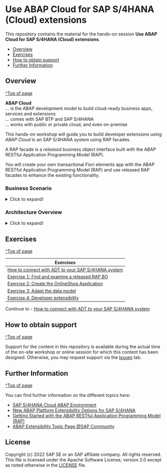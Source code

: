  # Use ABAP Cloud for SAP S/4HANA (Cloud) extensions

<!-- 
## Description
-->

This repository contains the material for the hands-on session **Use ABAP Cloud for SAP S/4HANA (Cloud) extensions**.

<!-- - [Requirements for attending this workshop](#requirements-for-attending-this-workshop) -->
- [Overview](#overview)
- [Exercises](#exercises)
- [How to obtain support](#how-to-obtain-support) 
- [Further Information](#further-information)


<!--
## Requirements for attending this workshop 
[^Top of page](#)

In order to participate in this hands-on session, you MUST have installed the latest version of Eclipse and the latest version of the ABAP Development Tools (ADT) in Eclipse.
Please check the following two short documents how to do this if you have not already done it:  
- [Install the ABAP Development Tools (ADT)](https://developers.sap.com/tutorials/abap-install-adt.html)  
- [Adapt the Web Browser settings in your ADT installation](https://github.com/SAP-samples/abap-platform-rap-workshops/blob/main/requirements_rap_workshops.md#4-adapt-the-web-browser-settings-in-your-adt-installation)  
 
You also need a user on an SAP S/4HANA Cloud ABAP Environment system or on a SAP S/4HANA on prem or private cloud system. The on premise system must have a relase equal or higher SAP S/4HANA 2022.  

> **Note for participants of SAP events:** You will recieve logon information from the SAP team during the event. 
> 
> | [How to log on to a SAP S/4HANA 2022 preconfigured appliance system](exercises/ex99/README.md) |  

-->

## Overview
[^Top of page](#)

**ABAP Cloud**  
… is the ABAP development model to build cloud-ready business apps, services and extensions  
… comes with SAP BTP and SAP S/4HANA  
… works with public or private cloud, and even on-premise  

This hands-on workshop will guide you to build developer extensions using *ABAP Cloud* in an SAP S/4HANA system using RAP facades. 

A RAP facade is a *released* business object interface built with the ABAP RESTful Application Programming Model (RAP).

You will create your own transactional Fiori elements app with the ABAP RESTful Application Programming Model (RAP) and use released RAP facades to enhance the existing functionality. 

### Business Scenario 

<details>
 <summary>Click to expand!</summary>

 The scenario we will implement will be an online shop for employees which will allow for the creation of *Purchase Requisitions* by using a released RAP facade from Procurements.   
 
 - An existing customer/partner wants to create a new business application that will allow employees of a company to order certain articles such as laptops for quick delivery using this shopping app. This can be realized with the ABAP RESTful Application Programming Model(RAP). 
 
 - You’ll build the application starting from a database table using an ADT wizard that generates a starter project wich contains all the needed development RAP artefacts that have to be implemented. The generated business service will be transactional, draft-enabled, and enriched with UI semantics for the generation of the Fiori elements app.

 - Now, the customer/partner wishes to enhance the existing online shop application. After an order for a laptop is placed, it should be possible to initiate a purchase requisition for this order in the SAP S/4HANA system. Using the developer extensibility custom code can be added to the existing business logic of the online shop BO to fulfill this requirementand by calling the released RAP facade **I_PurchaseRequisitionTP** locally.
 
Your application will finally look like this:

 ![List Report Page](images/Online_Shop_List_Report_Page.png)
 
 ![Object Page](images/Online_Shop_OBject_Page.png)
 
</details>

### Architecture Overview
<details>
 <summary>Click to expand!</summary>

The figure below illustrates the high-level architecture components of the cloud extensibility model used in SAP S/4HANA public Cloud, SAP S/4HANA private cloud and SAP S/4HANA on premise systems.
 
 ![architecture](images/100_SAP_S4_HANA_Extensibility_Patterns.png)
 
 </details>
 

## Exercises
[^Top of page](#)


| Exercises |  
| ------------- | 
| [How to connect with ADT to your SAP S/4HANA system](exercises/ex99/README.md) |  
| [Exercise 1: Find and examine a released RAP BO](exercises/ex1/README.md) | 
| [Exercise 2: Create the OnlineShop Application](exercises/ex2/README.md) | 
| [Exercise 3: Adapt the data model](exercises/ex3/README.md) | 
| [Exercise 4: Developer extensibility](exercises/ex4/README.md) | 

Continue to - [How to connect with ADT to your SAP S/4HANA system](exercises/ex99/README.md)

## How to obtain support
[^Top of page](#)

Support for the content in this repository is available during the actual time of the on-site workshop or online session for which this content has been designed. Otherwise, you may request support via the [Issues](../../../../issues) tab.


## Further Information
[^Top of page](#)

You can find further information on the different topics here: 
- [SAP S/4HANA Cloud ABAP Environment](https://www.sap.com/about/events/teched-news-guide/composable-enterprise-solutions.html)
- [New ABAP Platform Extensibility Options for SAP S/4HANA](https://blogs.sap.com/2021/11/19/new-abap-platform-extensibility-options-in-2021/)
- [Getting Started with the ABAP RESTful Application Programming Model (RAP)](https://blogs.sap.com/2019/10/25/getting-started-with-the-abap-restful-programming-model/)
- [ABAP Extensibility Topic Page @SAP Community](https://community.sap.com/topics/abap-extensibility)

## License
Copyright (c) 2022 SAP SE or an SAP affiliate company. All rights reserved. This file is licensed under the Apache Software License, version 2.0 except as noted otherwise in the [LICENSE](LICENSES/Apache-2.0.txt) file.
